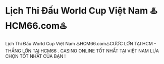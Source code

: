 # Lịch Thi Đấu World Cup Việt Nam ♨️HCM66.com♨️

Lịch Thi Đấu World Cup Việt Nam ♨️HCM66.com♨️CƯỢC LỚN TẠI HCM - THẮNG LỚN TẠI HCM66 . CASINO ONLINE TỐT NHẤT TẠI VIỆT NAM LỰA CHỌN TỐT NHẤT CỦA BẠN !